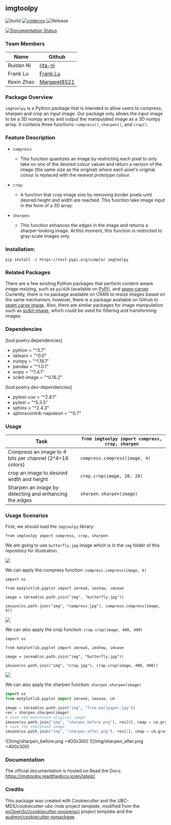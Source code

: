 ## imgtoolpy

![build](https://github.com/UBC-MDS/imgtoolpy/workflows/build/badge.svg) [![codecov](https://codecov.io/gh/UBC-MDS/imgtoolpy/branch/master/graph/badge.svg)](https://codecov.io/gh/UBC-MDS/imgtoolpy) ![Release](https://github.com/UBC-MDS/imgtoolpy/workflows/Release/badge.svg)

[![Documentation Status](https://readthedocs.org/projects/imgtoolpy/badge/?version=latest)](https://imgtoolpy.readthedocs.io/en/latest/?badge=latest)


### Team Members

|Name    |  Github   |
|---------|---------------------|
|Ruidan Ni |  [rita-ni](https://github.com/rita-ni)|
|Frank Lu|  [Frank Lu](https://github.com/franklu2014)|
|Kexin Zhao| [Margaret8521](https://github.com/Margaret8521)|


### Package Overview

`imgtoolpy` is a Python package that is intended to allow users to compress, sharpen and crop an input image.
Our package only allows the input image to be a 3D numpy array and output the manipulated image as a 3D numpy array. It contains three functions: `compress()`, `sharpen()`, and `crop()`.


### Feature Description

- `compress`:
  - This function quantizes an image by restricting each pixel to only take on one of the desired colour values
  and return a version of the image (the same size as the original) where each pixel's original colour is replaced with the nearest prototype colour.

- `crop`:
  - A function that crop image size by removing border pixels until desired height and width are reached. This function take image input in the form of a 3D array.

- `sharpen`:
  - This function enhances the edges in the image and returns a sharper-looking image.  At this moment, this function is restricted to gray-scale images only



### Installation:

```
pip install -i https://test.pypi.org/simple/ imgtoolpy
```

### Related Packages

  There are a few existing Python packages that perform content-aware image resizing, such as `pyCAIR` (available on [PyPI](https://pypi.org/project/pyCAIR/)), and [seam-carver](https://pypi.org/project/seam-carver/). Currently, there is no package available on CRAN to resize images based on the same mechanism, however, there is a package available on Github to [seam carve image](https://github.com/vgorte/SC-Package-R).  Also, there are similar packages for image manipulation such as [scikit-image](https://github.com/scikit-image/scikit-image), which could be used for filtering and transforming images.

### Dependencies

[tool.poetry.dependencies]
- python = "^3.7"
- sklearn = "^0.0"
- numpy = "^1.18.1"
- pandas = "^1.0.1"
- scipy = "^1.4.1"
- scikit-image = "^0.16.2"

[tool.poetry.dev-dependencies]
- pytest-cov = "^2.8.1"
- pytest = "^5.3.5"
- sphinx = "^2.4.3"
- sphinxcontrib-napoleon = "^0.7"


### Usage

|Task    |  `from imgtoolpy import compress, crop, sharpen`   |
|---------|---------------------|
|Compress an image to 4 bits per channel (2^4=16 colors)|  `compress.compress(image, 4)` |
|crop an image to desired width and height  |  `crop.crop(image, 20, 20)`|
|Sharpen an image by detecting and enhancing the edges|  `sharpen.sharpen(image)`|

### Usage Scenarios

First, we should load the `imgtoolpy` library:

`from imgtoolpy import compress, crop, sharpen`

We are going to use `butterfly.jpg` image which is in the `img` folder of this repository for illustration.

![](img/butterfly.jpg)

We can apply the compress function:
`compress.compress(image, 4)`

```
import os

from matplotlib.pyplot import imread, imshow, imsave

image = imread(os.path.join("img", "butterfly.jpg"))

imsave(os.path.join("img", "compress.jpg"), compress.compress(image, 4))
```
![](img/compress.jpg)


We can also apply the crop function:
`crop.crop(image, 400, 400)`


```
import os

from matplotlib.pyplot import imread, imshow, imsave

image = imread(os.path.join("img", "butterfly.jpg"))

imsave(os.path.join("img", "crop.jpg"), crop.crop(image, 400, 400))
```

![](img/crop.jpg)

We can also apply the sharpen function:
`sharpen.sharpen(image)`

```python
import os
from matplotlib.pyplot import imread, imsave, cm

image = imread(os.path.join("img", "free-wallpaper.jpg"))
res = sharpen.sharpen(image)
# save the monotoned original image
imsave(os.path.join("img", "sharpen_before.png"), res[0], cmap = cm.gray)
# save the sharpened image
imsave(os.path.join("img", "sharpen_after.png"), res[1], cmap = cm.gray)
```

![](img/sharpen_before.png =400x300) ![](img/sharpen_after.png =400x300)



### Documentation
The official documentation is hosted on Read the Docs: <https://imgtoolpy.readthedocs.io/en/latest/>

### Credits
This package was created with Cookiecutter and the UBC-MDS/cookiecutter-ubc-mds project template, modified from the [pyOpenSci/cookiecutter-pyopensci](https://github.com/pyOpenSci/cookiecutter-pyopensci) project template and the [audreyr/cookiecutter-pypackage](https://github.com/audreyr/cookiecutter-pypackage).
